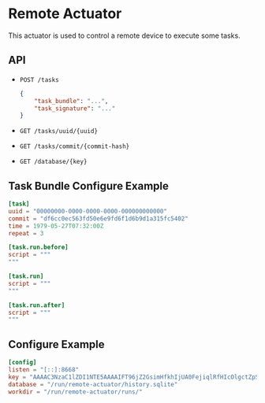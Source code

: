 # Remote Actuator

This actuator is used to control a remote device to execute some tasks.

## API

- `POST /tasks`

  ```json
  {
      "task_bundle": "...",
      "task_signature": "..."
  }
  ```

- `GET /tasks/uuid/{uuid}`

- `GET /tasks/commit/{commit-hash}`

- `GET /database/{key}`


## Task Bundle Configure Example

```toml
[task]
uuid = "00000000-0000-0000-0000-000000000000"
commit = "df6cc0ec563fd50e6e9fd6f1d6b9d1a315fc5402"
time = 1979-05-27T07:32:00Z
repeat = 3

[task.run.before]
script = """
"""

[task.run]
script = """
"""

[task.run.after]
script = """
"""
```

## Configure Example

```toml
[config]
listen = "[::]:8668"
key = "AAAAC3NzaC1lZDI1NTE5AAAAIFT96jZ2GsimHfkhIjUA0FejiqlRfHIcOlgctZpSOfsG"
database = "/run/remote-actuator/history.sqlite"
workdir = "/run/remote-actuator/runs/"
```

